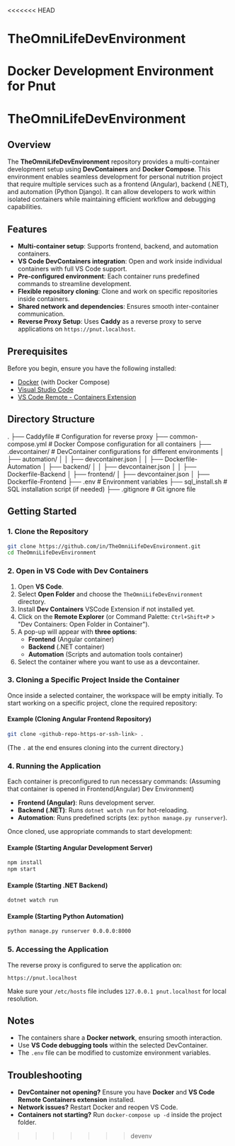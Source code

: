 <<<<<<< HEAD
# TheOmniLifeDevEnvironment
Docker Development Environment for Pnut
=======


# TheOmniLifeDevEnvironment

## Overview
The **TheOmniLifeDevEnvironment** repository provides a multi-container development setup using **DevContainers** and **Docker Compose**. This environment enables seamless development for personal nutrition project that require multiple services such as a frontend (Angular), backend (.NET), and automation (Python Django). It can allow developers to work within isolated containers while maintaining efficient workflow and debugging capabilities.

## Features
- **Multi-container setup**: Supports frontend, backend, and automation containers.
- **VS Code DevContainers integration**: Open and work inside individual containers with full VS Code support.
- **Pre-configured environment**: Each container runs predefined commands to streamline development.
- **Flexible repository cloning**: Clone and work on specific repositories inside containers.
- **Shared network and dependencies**: Ensures smooth inter-container communication.
- **Reverse Proxy Setup**: Uses **Caddy** as a reverse proxy to serve applications on `https://pnut.localhost`.

## Prerequisites
Before you begin, ensure you have the following installed:
- [Docker](https://docs.docker.com/get-docker/) (with Docker Compose)
- [Visual Studio Code](https://code.visualstudio.com/)
- [VS Code Remote - Containers Extension](https://marketplace.visualstudio.com/items?itemName=ms-vscode-remote.remote-containers)

## Directory Structure
.
├── Caddyfile                 # Configuration for reverse proxy
├── common-compose.yml        # Docker Compose configuration for all containers
├── .devcontainer/            # DevContainer configurations for different environments
│   ├── automation/
│   │   ├── devcontainer.json
│   │   ├── Dockerfile-Automation
│   ├── backend/
│   │   ├── devcontainer.json
│   │   ├── Dockerfile-Backend
│   ├── frontend/
│       ├── devcontainer.json
│       ├── Dockerfile-Frontend
├── .env                      # Environment variables
├── sql_install.sh            # SQL installation script (if needed)
├── .gitignore                # Git ignore file

## Getting Started
### 1. Clone the Repository

```bash
git clone https://github.com/in/TheOmniLifeDevEnvironment.git
cd TheOmniLifeDevEnvironment
```

### 2. Open in VS Code with Dev Containers

1.  Open **VS Code**.
2.  Select **Open Folder** and choose the `TheOmniLifeDevEnvironment` directory.
3. Install **Dev Containers** VSCode Extension if not installed yet.
4.  Click on the **Remote Explorer** (or Command Palette: `Ctrl+Shift+P` > "Dev Containers: Open Folder in Container").
5.  A pop-up will appear with **three options**:
    -   **Frontend** (Angular container)
    -   **Backend** (.NET container)
    -   **Automation** (Scripts and automation tools container)
6.  Select the container where you want to use as a devcontainer.

### 3. Cloning a Specific Project Inside the Container

Once inside a selected container, the workspace will be empty initially. To start working on a specific project, clone the required repository:

#### Example (Cloning Angular Frontend Repository)

```bash
git clone <github-repo-https-or-ssh-link> .

```
(The `.` at the end ensures cloning into the current directory.)


### 4. Running the Application

Each container is preconfigured to run necessary commands:
(Assuming that container is opened in Frontend(Angular) Dev Environment)
-   **Frontend (Angular)**: Runs development server.
-   **Backend (.NET)**: Runs `dotnet watch run` for hot-reloading.
-   **Automation**: Runs predefined scripts (ex: `python manage.py runserver`).

Once cloned, use appropriate commands to start development:

#### Example (Starting Angular Development Server)

```bash
npm install
npm start
```

#### Example (Starting .NET Backend)

```bash
dotnet watch run
```

#### Example (Starting Python Automation)

```bash
python manage.py runserver 0.0.0.0:8000
```

### 5. Accessing the Application

The reverse proxy is configured to serve the application on:

```
https://pnut.localhost
```

Make sure your `/etc/hosts` file includes `127.0.0.1 pnut.localhost` for local resolution.

## Notes

-   The containers share a **Docker network**, ensuring smooth interaction.
-   Use **VS Code debugging tools** within the selected DevContainer.
-   The `.env` file can be modified to customize environment variables.

## Troubleshooting

-   **DevContainer not opening?** Ensure you have **Docker** and **VS Code Remote Containers extension** installed.
-   **Network issues?** Restart Docker and reopen VS Code.
-   **Containers not starting?** Run `docker-compose up -d` inside the project folder.
>>>>>>> devenv
